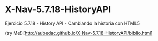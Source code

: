 # X-Nav-5.7.18-HistoryAPI
Ejercicio 5.7.18 - History API - Cambiando la historia con HTML5

(try Me!)[http://aubedac.github.io/X-Nav-5.7.18-HistoryAPI/biblio.html]
